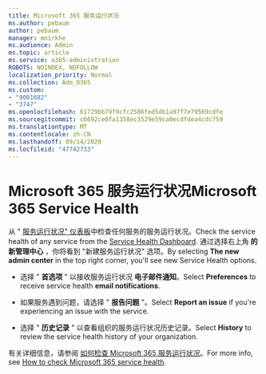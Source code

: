```yaml
---
title: Microsoft 365 服务运行状况
ms.author: pebaum
author: pebaum
manager: mnirkhe
ms.audience: Admin
ms.topic: article
ms.service: o365-administration
ROBOTS: NOINDEX, NOFOLLOW
localization_priority: Normal
ms.collection: Adm_O365
ms.custom:
- "9001682"
- "3747"
ms.openlocfilehash: 61729bb79f9cfc2586fed5db1a97f7e79569cdfe
ms.sourcegitcommit: c6692ce0fa1358ec3529e59ca0ecdfdea4cdc759
ms.translationtype: MT
ms.contentlocale: zh-CN
ms.lasthandoff: 09/14/2020
ms.locfileid: "47742733"
---
```

# <a name="microsoft-365-service-health"></a><span data-ttu-id="c1226-102">Microsoft 365 服务运行状况</span><span class="sxs-lookup"><span data-stu-id="c1226-102">Microsoft 365 Service Health</span></span>


<span data-ttu-id="c1226-103">从 " [服务运行状况" 仪表板](https://admin.microsoft.com/Adminportal/Home?source=applauncher#/servicehealth)中检查任何服务的服务运行状况。</span><span class="sxs-lookup"><span data-stu-id="c1226-103">Check the service health of any service from the [Service Health Dashboard](https://admin.microsoft.com/Adminportal/Home?source=applauncher#/servicehealth).</span></span> <span data-ttu-id="c1226-104">通过选择右上角 **的新管理中心** ，你将看到 "新建服务运行状况" 选项。</span><span class="sxs-lookup"><span data-stu-id="c1226-104">By selecting **The new admin center** in the top right corner, you'll see new Service Health options.</span></span>

- <span data-ttu-id="c1226-105">选择 " **首选项** " 以接收服务运行状况 **电子邮件通知**。</span><span class="sxs-lookup"><span data-stu-id="c1226-105">Select **Preferences** to receive service health **email notifications**.</span></span>

- <span data-ttu-id="c1226-106">如果服务遇到问题，请选择 " **报告问题** "。</span><span class="sxs-lookup"><span data-stu-id="c1226-106">Select **Report an issue** if you're experiencing an issue with the service.</span></span>

- <span data-ttu-id="c1226-107">选择 " **历史记录** " 以查看组织的服务运行状况历史记录。</span><span class="sxs-lookup"><span data-stu-id="c1226-107">Select **History** to review the service health history of your organization.</span></span> 

<span data-ttu-id="c1226-108">有关详细信息，请参阅 [如何检查 Microsoft 365 服务运行状况](https://docs.microsoft.com/office365/enterprise/view-service-health)。</span><span class="sxs-lookup"><span data-stu-id="c1226-108">For more info, see [How to check Microsoft 365 service health](https://docs.microsoft.com/office365/enterprise/view-service-health).</span></span> 